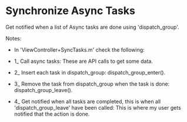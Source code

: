 # Synchronize Async Tasks

Get notified when a list of Async tasks are done using 'dispatch_group'.

Notes:

- In 'ViewController+SyncTasks.m' check the following: 
 
- 1_ Call async tasks: These are API calls to get some data.
- 2_ Insert each task in dispatch_group: dispatch_group_enter().
- 3_ Remove the task from dispatch_group when the task is done: dispatch_group_leave().
- 4_ Get notified when all tasks are completed, this is when all 'dispatch_group_leave' have been called: 
   This is where my user gets notified that the action is done.


